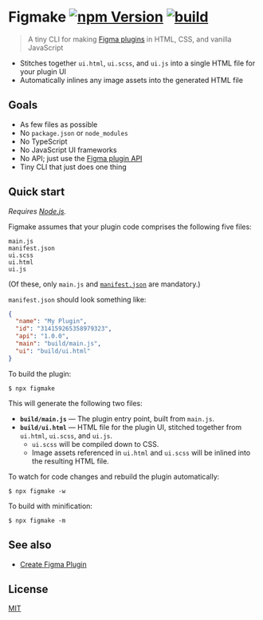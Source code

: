 # Figmake [![npm Version](https://img.shields.io/npm/v/figmake?cacheSeconds=1800)](https://www.npmjs.com/package/figmake) [![build](https://github.com/yuanqing/figmake/workflows/build/badge.svg)](https://github.com/yuanqing/figmake/actions?query=workflow%3Abuild)

> A tiny CLI for making [Figma plugins](https://figma.com/plugin-docs/) in HTML, CSS, and vanilla JavaScript

- Stitches together `ui.html`, `ui.scss`, and `ui.js` into a single HTML file for your plugin UI
- Automatically inlines any image assets into the generated HTML file

## Goals

- As few files as possible
- No `package.json` or `node_modules`
- No TypeScript
- No JavaScript UI frameworks
- No API; just use the [Figma plugin API](https://figma.com/plugin-docs/)
- Tiny CLI that just does one thing

## Quick start

*Requires [Node.js](https://nodejs.org/).*

Figmake assumes that your plugin code comprises the following five files:

```
main.js
manifest.json
ui.scss
ui.html
ui.js
```

(Of these, only `main.js` and [`manifest.json`](https://figma.com/plugin-docs/manifest/) are mandatory.)

`manifest.json` should look something like:

```json
{
  "name": "My Plugin",
  "id": "314159265358979323",
  "api": "1.0.0",
  "main": "build/main.js",
  "ui": "build/ui.html"
}
```

To build the plugin:

```
$ npx figmake
```

This will generate the following two files:

- **`build/main.js`** — The plugin entry point, built from `main.js`.
- **`build/ui.html`** — HTML file for the plugin UI, stitched together from `ui.html`, `ui.scss`, and `ui.js`.
    - `ui.scss` will be compiled down to CSS.
    - Image assets referenced in `ui.html` and `ui.scss` will be inlined into the resulting HTML file.

To watch for code changes and rebuild the plugin automatically:

```
$ npx figmake -w
```

To build with minification:

```
$ npx figmake -m
```

## See also

- [Create Figma Plugin](https://github.com/yuanqing/create-figma-plugin)

## License

[MIT](/LICENSE.md)
